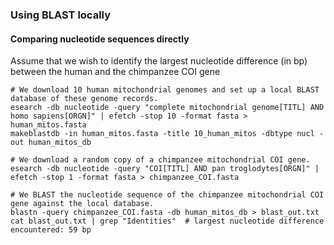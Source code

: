 ### Using BLAST locally

#### Comparing nucleotide sequences directly
Assume that we wish to identify the largest nucleotide difference (in bp) between the human and the chimpanzee COI gene
```
# We download 10 human mitochondrial genomes and set up a local BLAST database of these genome records.
esearch -db nucleotide -query "complete mitochondrial genome[TITL] AND homo sapiens[ORGN]" | efetch -stop 10 -format fasta > human_mitos.fasta
makeblastdb -in human_mitos.fasta -title 10_human_mitos -dbtype nucl -out human_mitos_db

# We download a random copy of a chimpanzee mitochondrial COI gene.
esearch -db nucleotide -query "COI[TITL] AND pan troglodytes[ORGN]" | efetch -stop 1 -format fasta > chimpanzee_COI.fasta

# We BLAST the nucleotide sequence of the chimpanzee mitochondrial COI gene against the local database.
blastn -query chimpanzee_COI.fasta -db human_mitos_db > blast_out.txt
cat blast_out.txt | grep "Identities"  # largest nucleotide difference encountered: 59 bp
```
